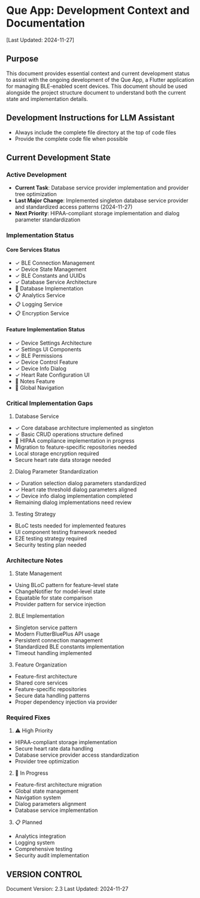 # Que App: Development Context and Documentation
[Last Updated: 2024-11-27]

## Purpose
This document provides essential context and current development status to assist with the ongoing development of the Que App, a Flutter application for managing BLE-enabled scent devices. This document should be used alongside the project structure document to understand both the current state and implementation details.

## Development Instructions for LLM Assistant
- Always include the complete file directory at the top of code files
- Provide the complete code file when possible


## Current Development State

### Active Development
- **Current Task**: Database service provider implementation and provider tree optimization
- **Last Major Change**: Implemented singleton database service provider and standardized access patterns (2024-11-27)
- **Next Priority**: HIPAA-compliant storage implementation and dialog parameter standardization

### Implementation Status
#### Core Services Status
- ✓ BLE Connection Management
- ✓ Device State Management
- ✓ BLE Constants and UUIDs
- ✓ Database Service Architecture
- 🔄 Database Implementation
- 📋 Analytics Service
- 📋 Logging Service
- 📋 Encryption Service

#### Feature Implementation Status
- ✓ Device Settings Architecture
- ✓ Settings UI Components
- ✓ BLE Permissions
- ✓ Device Control Feature
- ✓ Device Info Dialog
- ✓ Heart Rate Configuration UI
- 🔄 Notes Feature
- 🔄 Global Navigation

### Critical Implementation Gaps
1. Database Service
- ✓ Core database architecture implemented as singleton
- ✓ Basic CRUD operations structure defined
- 🔄 HIPAA compliance implementation in progress
- Migration to feature-specific repositories needed
- Local storage encryption required
- Secure heart rate data storage needed

2. Dialog Parameter Standardization
- ✓ Duration selection dialog parameters standardized
- ✓ Heart rate threshold dialog parameters aligned
- ✓ Device info dialog implementation completed
- Remaining dialog implementations need review

3. Testing Strategy
- BLoC tests needed for implemented features
- UI component testing framework needed
- E2E testing strategy required
- Security testing plan needed

### Architecture Notes
1. State Management
- Using BLoC pattern for feature-level state
- ChangeNotifier for model-level state
- Equatable for state comparison
- Provider pattern for service injection

2. BLE Implementation
- Singleton service pattern
- Modern FlutterBluePlus API usage
- Persistent connection management
- Standardized BLE constants implementation
- Timeout handling implemented

3. Feature Organization
- Feature-first architecture
- Shared core services
- Feature-specific repositories
- Secure data handling patterns
- Proper dependency injection via provider

### Required Fixes
1. ⚠️ High Priority
- HIPAA-compliant storage implementation
- Secure heart rate data handling
- Database service provider access standardization
- Provider tree optimization

2. 🔄 In Progress
- Feature-first architecture migration
- Global state management
- Navigation system
- Dialog parameters alignment
- Database service implementation

3. 📋 Planned
- Analytics integration
- Logging system
- Comprehensive testing
- Security audit implementation

## VERSION CONTROL
Document Version: 2.3
Last Updated: 2024-11-27